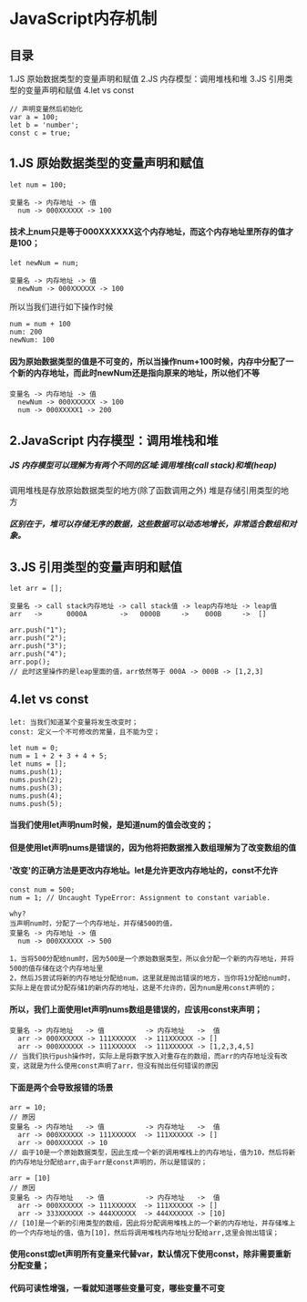 # JavaScript内存机制

## 目录
1.JS 原始数据类型的变量声明和赋值
2.JS 内存模型：调用堆栈和堆
3.JS 引用类型的变量声明和赋值
4.let vs const
```
// 声明变量然后初始化
var a = 100;
let b = 'number';
const c = true;
```

## 1.JS 原始数据类型的变量声明和赋值
```
let num = 100;    
```
```
变量名 -> 内存地址 -> 值
  num -> 000XXXXXX -> 100
```
#### 技术上num只是等于000XXXXXX这个内存地址，而这个内存地址里所存的值才是100；

```
let newNum = num;
```
```
变量名 -> 内存地址 -> 值
  newNum -> 000XXXXXX -> 100
```
所以当我们进行如下操作时候
```
num = num + 100
num: 200
newNum: 100
```
#### 因为原始数据类型的值是不可变的，所以当操作num+100时候，内存中分配了一个新的内存地址，而此时newNum还是指向原来的地址，所以他们不等
```
变量名 -> 内存地址 -> 值
  newNum -> 000XXXXXX -> 100
  num -> 000XXXXX1 -> 200
```


    
    
## 2.JavaScript 内存模型：调用堆栈和堆

##### JS 内存模型可以理解为有两个不同的区域:调用堆栈(call stack)和堆(heap)

调用堆栈是存放原始数据类型的地方(除了函数调用之外)
堆是存储引用类型的地方
##### 区别在于，堆可以存储无序的数据，这些数据可以动态地增长，非常适合数组和对象。


## 3.JS 引用类型的变量声明和赋值

```
let arr = [];
```
```
变量名 -> call stack内存地址 -> call stack值 -> leap内存地址 -> leap值
arr   ->      0000A        ->   0000B     ->    000B     ->  []
```
```
arr.push("1");
arr.push("2");
arr.push("3");
arr.push("4");
arr.pop();
// 此时这里操作的是leap里面的值，arr依然等于 000A -> 000B -> [1,2,3]
```

## 4.let vs const

```
let: 当我们知道某个变量将发生改变时；
const: 定义一个不可修改的常量，且不能为空；

let num = 0;
num = 1 + 2 + 3 + 4 + 5;
let nums = [];
nums.push(1);
nums.push(2);
nums.push(3);
nums.push(4);
nums.push(5);
```

#### 当我们使用let声明num时候，是知道num的值会改变的；
#### 但是使用let声明nums是错误的，因为他将把数据推入数组理解为了改变数组的值

#### '改变'的正确方法是更改内存地址。let是允许更改内存地址的，const不允许

```
const num = 500;
num = 1; // Uncaught TypeError: Assignment to constant variable.

why?
当声明num时，分配了一个内存地址，并存储500的值，
变量名 -> 内存地址 -> 值
  num -> 000XXXXXX -> 500
  
1，当将500分配给num时，因为500是一个原始数据类型，所以会分配一个新的内存地址，并将500的值存储在这个内存地址里
2，然后JS尝试将新的内存地址分配给num，这里就是抛出错误的地方，当你将1分配给num时，实际上是在尝试分配存储1的新内存的地址，这是不允许的，因为num是用const声明的；
```

#### 所以，我们上面使用let声明nums数组是错误的，应该用const来声明；

```
变量名 -> 内存地址   -> 值          -> 内存地址   ->  值
  arr -> 000XXXXXX -> 111XXXXXX  -> 111XXXXXX -> []
  arr -> 000XXXXXX -> 111XXXXXX  -> 111XXXXXX -> [1,2,3,4,5]
// 当我们执行push操作时，实际上是将数字放入对重存在的数组，而arr的内存地址没有改变，这就是为什么使用const声明了arr，但没有抛出任何错误的原因
```

#### 下面是两个会导致报错的场景

```
arr = 10;
// 原因
变量名 -> 内存地址   -> 值          -> 内存地址   ->  值
  arr -> 000XXXXXX -> 111XXXXXX  -> 111XXXXXX -> []
  arr -> 000XXXXXX -> 10
// 由于10是一个原始数据类型，因此生成一个新的调用堆栈上的内存地址，值为10，然后将新的内存地址分配给arr,由于arr是const声明的，所以是错误的；
```

```
arr = [10]
// 原因
变量名 -> 内存地址   -> 值          -> 内存地址   ->  值
  arr -> 000XXXXXX -> 111XXXXXX  -> 111XXXXXX -> []
  arr -> 333XXXXXX -> 444XXXXXX  -> 444XXXXXX -> [10]
// [10]是一个新的引用类型的数组，因此将分配调用堆栈上的一个新的内存地址，并存储堆上的一个内存地址的值，值为[10]，然后将调用堆栈内存地址分配给arr,这里会抛出错误；
```

#### 使用const或let声明所有变量来代替var，默认情况下使用const，除非需要重新分配变量；
#### 代码可读性增强，一看就知道哪些变量可变，哪些变量不可变
